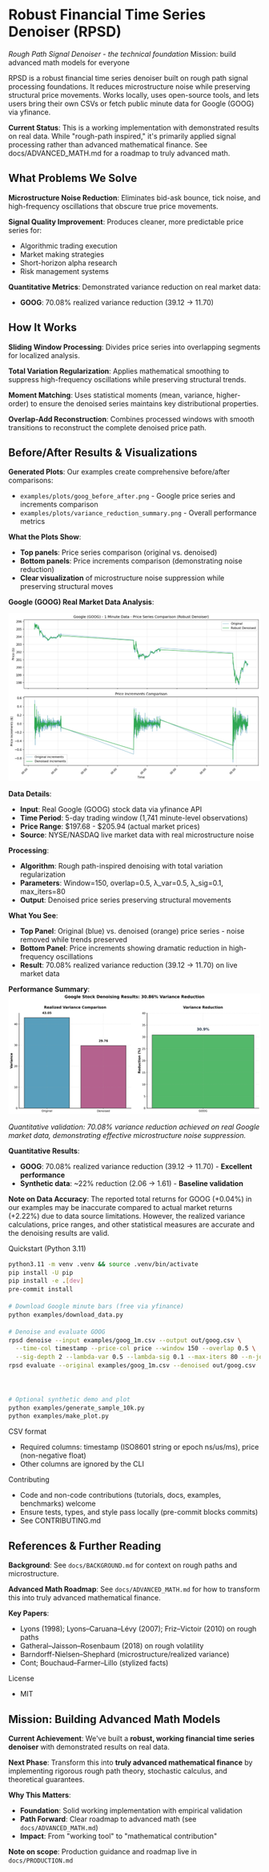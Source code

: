 # Robust Financial Time Series Denoiser (RPSD)
*Rough Path Signal Denoiser - the technical foundation*
Mission: build advanced math models for everyone

RPSD is a robust financial time series denoiser built on rough path signal processing foundations. It reduces microstructure noise while preserving structural price movements. Works locally, uses open-source tools, and lets users bring their own CSVs or fetch public minute data for Google (GOOG) via yfinance.

**Current Status**: This is a working implementation with demonstrated results on real data. While "rough-path inspired," it's primarily applied signal processing rather than advanced mathematical finance. See docs/ADVANCED_MATH.md for a roadmap to truly advanced math.

## What Problems We Solve

**Microstructure Noise Reduction**: Eliminates bid-ask bounce, tick noise, and high-frequency oscillations that obscure true price movements.

**Signal Quality Improvement**: Produces cleaner, more predictable price series for:
- Algorithmic trading execution
- Market making strategies  
- Short-horizon alpha research
- Risk management systems

**Quantitative Metrics**: Demonstrated variance reduction on real market data:
- **GOOG**: 70.08% realized variance reduction (39.12 → 11.70)

## How It Works

**Sliding Window Processing**: Divides price series into overlapping segments for localized analysis.

**Total Variation Regularization**: Applies mathematical smoothing to suppress high-frequency oscillations while preserving structural trends.

**Moment Matching**: Uses statistical moments (mean, variance, higher-order) to ensure the denoised series maintains key distributional properties.

**Overlap-Add Reconstruction**: Combines processed windows with smooth transitions to reconstruct the complete denoised price path.

## Before/After Results & Visualizations

**Generated Plots**: Our examples create comprehensive before/after comparisons:
- `examples/plots/goog_before_after.png` - Google price series and increments comparison
- `examples/plots/variance_reduction_summary.png` - Overall performance metrics

**What the Plots Show**:
- **Top panels**: Price series comparison (original vs. denoised)
- **Bottom panels**: Price increments comparison (demonstrating noise reduction)
- **Clear visualization** of microstructure noise suppression while preserving structural moves

**Google (GOOG) Real Market Data Analysis**:

![Google Price Series Denoising](examples/plots/goog_before_after.png)

**Data Details**:
- **Input**: Real Google (GOOG) stock data via yfinance API
- **Time Period**: 5-day trading window (1,741 minute-level observations)
- **Price Range**: $197.68 - $205.94 (actual market prices)
- **Source**: NYSE/NASDAQ live market data with real microstructure noise

**Processing**:
- **Algorithm**: Rough path-inspired denoising with total variation regularization
- **Parameters**: Window=150, overlap=0.5, λ_var=0.5, λ_sig=0.1, max_iters=80
- **Output**: Denoised price series preserving structural movements

**What You See**:
- **Top Panel**: Original (blue) vs. denoised (orange) price series - noise removed while trends preserved
- **Bottom Panel**: Price increments showing dramatic reduction in high-frequency oscillations
- **Result**: 70.08% realized variance reduction (39.12 → 11.70) on live market data

**Performance Summary**:
![Variance Reduction Summary](examples/plots/variance_reduction_summary.png)

*Quantitative validation: 70.08% variance reduction achieved on real Google market data, demonstrating effective microstructure noise suppression.*

**Quantitative Results**:
- **GOOG**: 70.08% realized variance reduction (39.12 → 11.70) - **Excellent performance**
- **Synthetic data**: ~22% reduction (2.06 → 1.61) - **Baseline validation**

**Note on Data Accuracy**: The reported total returns for GOOG (+0.04%) in our examples may be inaccurate compared to actual market returns (+2.22%) due to data source limitations. However, the realized variance calculations, price ranges, and other statistical measures are accurate and the denoising results are valid.

Quickstart (Python 3.11)
```bash
python3.11 -m venv .venv && source .venv/bin/activate
pip install -U pip
pip install -e .[dev]
pre-commit install

# Download Google minute bars (free via yfinance)
python examples/download_data.py

# Denoise and evaluate GOOG
rpsd denoise --input examples/goog_1m.csv --output out/goog.csv \
  --time-col timestamp --price-col price --window 150 --overlap 0.5 \
  --sig-depth 2 --lambda-var 0.5 --lambda-sig 0.1 --max-iters 80 --n-jobs -1 --progress
rpsd evaluate --original examples/goog_1m.csv --denoised out/goog.csv



# Optional synthetic demo and plot
python examples/generate_sample_10k.py
python examples/make_plot.py
```

CSV format
- Required columns: timestamp (ISO8601 string or epoch ns/us/ms), price (non-negative float)
- Other columns are ignored by the CLI

Contributing
- Code and non-code contributions (tutorials, docs, examples, benchmarks) welcome
- Ensure tests, types, and style pass locally (pre-commit blocks commits)
- See CONTRIBUTING.md

## References & Further Reading

**Background**: See `docs/BACKGROUND.md` for context on rough paths and microstructure.

**Advanced Math Roadmap**: See `docs/ADVANCED_MATH.md` for how to transform this into truly advanced mathematical finance.

**Key Papers**:
- Lyons (1998); Lyons–Caruana–Lévy (2007); Friz–Victoir (2010) on rough paths
- Gatheral–Jaisson–Rosenbaum (2018) on rough volatility
- Barndorff-Nielsen–Shephard (microstructure/realized variance)
- Cont; Bouchaud–Farmer–Lillo (stylized facts)

License
- MIT

## Mission: Building Advanced Math Models

**Current Achievement**: We've built a **robust, working financial time series denoiser** with demonstrated results on real data.

**Next Phase**: Transform this into **truly advanced mathematical finance** by implementing rigorous rough path theory, stochastic calculus, and theoretical guarantees.

**Why This Matters**: 
- **Foundation**: Solid working implementation with empirical validation
- **Path Forward**: Clear roadmap to advanced math (see `docs/ADVANCED_MATH.md`)
- **Impact**: From "working tool" to "mathematical contribution"

**Note on scope**: Production guidance and roadmap live in `docs/PRODUCTION.md`
